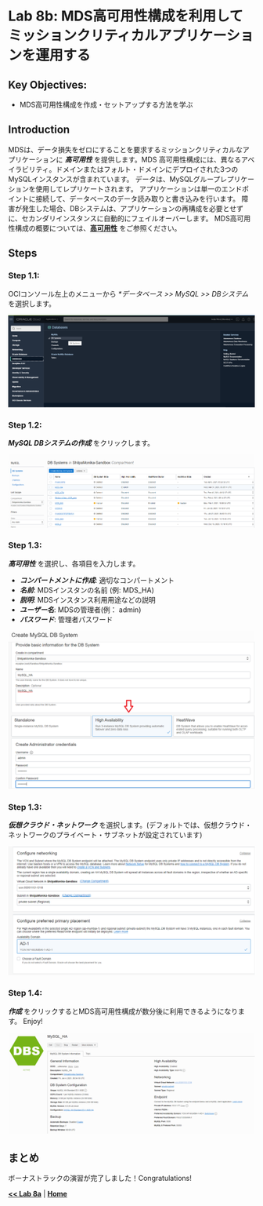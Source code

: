 # Lab 8b: MDS高可用性構成を利用してミッションクリティカルアプリケーションを運用する

## Key Objectives:

- MDS高可用性構成を作成・セットアップする方法を学ぶ

## Introduction

MDSは、データ損失をゼロにすることを要求するミッションクリティカルなアプリケーションに _**高可用性**_ を提供します。MDS 高可用性構成には、異なるアベイラビリティ。ドメインまたはフォルト・ドメインにデプロイされた3つのMySQLインスタンスが含まれています。 データは、MySQLグループレプリケーションを使用してレプリケートされます。 アプリケーションは単一のエンドポイントに接続して、データベースのデータ読み取りと書き込みを行います。 障害が発生した場合、DBシステムは、アプリケーションの再構成を必要とせずに、セカンダリインスタンスに自動的にフェイルオーバーします。
MDS高可用性構成の概要については、**[高可用性](https://docs.oracle.com/ja-jp/iaas/mysql-database/doc/business-continuity.html#MYAAS-GUID-2CD8BFB9-30B2-4ED5-BE27-E526DD3F6E0A)** をご参照ください。

## Steps

### **Step 1.1:**
  OCIコンソール左上のメニューから _**データベース >> MySQL >> DBシステム*_ を選択します。
  
![](./images/ha-1.png)

### **Step 1.2:**
 _**MySQL DBシステムの作成**_ をクリックします。

![](./images/ha-2.png)

### **Step 1.3:** 
 _**高可用性**_ を選択し、各項目を入力します。
 * _**コンパートメントに作成**_: 適切なコンパートメント
 * _**名前**_: MDSインスタンの名前 (例: MDS_HA)
 * _**説明**_: MDSインスタンス利用用途などの説明
 * _**ユーザー名**_: MDSの管理者(例： admin)
 * _**パスワード**_: 管理者パスワード

![](./images/ha-3.png)

### **Step 1.3:** 
 _**仮想クラウド・ネットワーク**_ を選択します。(デフォルトでは、仮想クラウド・ネットワークのプライベート・サブネットが設定されています)
 
 ![](./images/ha-4.png)

### **Step 1.4:**
 _**作成**_ をクリックするとMDS高可用性構成が数分後に利用できるようになります。 Enjoy!
 
 ![](./images/ha-5.png)
 
## まとめ

ボーナストラックの演習が完了しました！Congratulations!

**[<< Lab 8a](/Lab8a/README.md)** | **[Home](../README.md)** 


